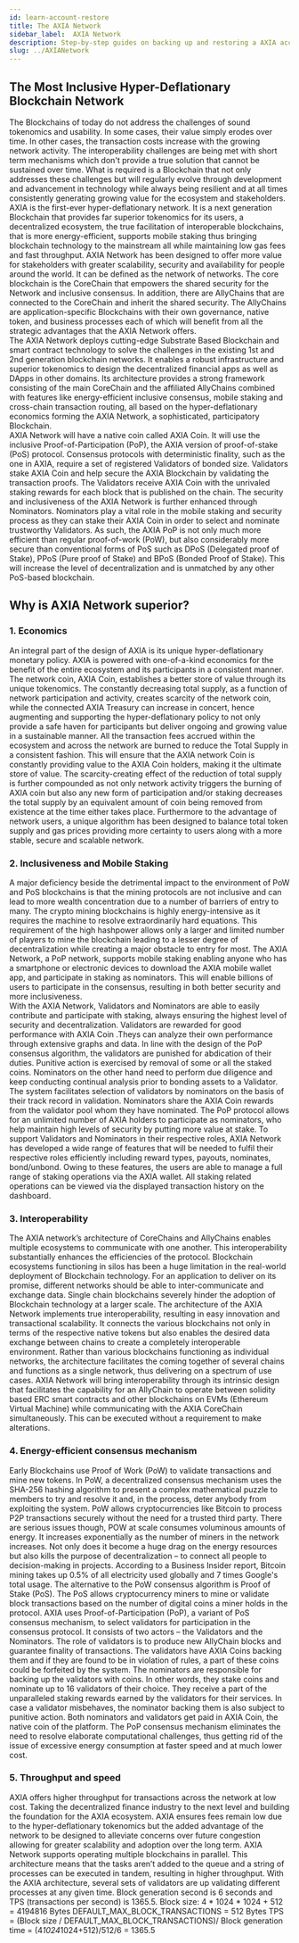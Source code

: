 ```yaml
---
id: learn-account-restore
title: The AXIA Network
sidebar_label:  AXIA Network
description: Step-by-step guides on backing up and restoring a AXIA account.
slug: ../AXIANetwork
---
```


## The Most Inclusive Hyper-Deflationary Blockchain Network
The Blockchains of today do not address the challenges of sound tokenomics and usability. In some cases, their value simply erodes over time. In other cases, the transaction costs increase with the growing network activity. The interoperability challenges are being met with short term mechanisms which don't provide a true solution that cannot be sustained over time. What is required is a Blockchain that not only addresses these challenges but will regularly evolve through development and advancement in technology while always being resilient and at all times consistently generating growing value for the ecosystem and stakeholders.
AXIA is the first-ever hyper-deflationary network. It is a next generation Blockchain that provides far superior tokenomics for its users, a decentralized ecosystem, the true facilitation of interoperable blockchains, that is more energy-efficient, supports mobile staking thus bringing blockchain technology to the mainstream all while maintaining low gas fees and fast throughput.
AXIA Network has been designed to offer more value for stakeholders with greater scalability, security and availability for people around the world. It can be defined as the network of networks. The core blockchain is the CoreChain that empowers the shared security for the Network and inclusive consensus. In addition, there are AllyChains that are connected to the CoreChain and inherit the shared security. The AllyChains are application-specific Blockchains with their own governance, native token, and business processes each of which will benefit from all the strategic advantages that the AXIA Network offers.         
The AXIA Network deploys cutting-edge Substrate Based Blockchain and smart contract technology to solve the challenges in the existing 1st and 2nd generation blockchain networks. It enables a robust infrastructure and superior tokenomics to design the decentralized financial apps as well as DApps in other domains. Its architecture provides a strong framework consisting of the main CoreChain and the affiliated AllyChains combined with features like energy-efficient inclusive consensus, mobile staking and cross-chain transaction routing, all based on the hyper-deflationary economics forming the AXIA Network, a sophisticated, participatory Blockchain.        
AXIA Network will have a native coin called AXIA Coin. It will use the inclusive Proof-of-Participation (PoP), the AXIA version of proof-of-stake (PoS) protocol. Consensus protocols with deterministic finality, such as the one in AXIA, require a set of registered Validators of bonded size. Validators stake AXIA Coin and help secure the AXIA Blockchain by validating the transaction proofs. The Validators receive AXIA Coin with the unrivaled staking rewards for each block that is published on the chain. The security and inclusiveness of the AXIA Network is further enhanced through Nominators. Nominators play a vital role in the mobile staking and security process as they can stake their AXIA Coin in order to select and nominate trustworthy Validators. 
As such, the AXIA PoP is not only much more efficient than regular proof-of-work (PoW), but also considerably more secure than conventional forms of PoS such as DPoS (Delegated proof of Stake), PPoS (Pure proof of Stake) and BPoS (Bonded Proof of Stake). This will increase the level of decentralization and is unmatched by any other PoS-based blockchain. 
## Why is AXIA Network superior?
### 1. Economics 
An integral part of the design of AXIA is its unique hyper-deflationary monetary policy. AXIA is powered with one-of-a-kind economics  for the benefit of the entire ecosystem and its participants in a consistent manner. The network coin, AXIA Coin, establishes a better store of value through its unique tokenomics. The constantly decreasing total supply, as a function of network participation and activity, creates scarcity of the network coin, while the connected AXIA Treasury can increase in concert, hence augmenting and supporting the hyper-deflationary policy to not only provide a safe haven for participants but deliver ongoing and growing value in a sustainable manner.
All the transaction fees accrued within the ecosystem and across the network are burned to reduce the Total Supply in a consistent fashion. This will ensure that the AXIA network Coin is constantly providing value to the AXIA Coin holders, making it the ultimate store of value.
The scarcity-creating effect of the reduction of total supply is  further compounded as not only network activity triggers the burning  of AXIA coin  but also any new form of participation and/or staking  decreases the total supply by an equivalent amount of coin being removed from existence at the time either takes place.
Furthermore to the advantage of network users, a unique algorithm has been designed to balance total token supply and  gas prices providing more certainty to users along with a more stable, secure and scalable network.
### 2. Inclusiveness and Mobile Staking
A major deficiency beside the detrimental impact to the environment of PoW and PoS blockchains is that the mining protocols are not inclusive and can lead to more wealth concentration due to a number of barriers of entry to many. The crypto mining blockchains is highly energy-intensive as it requires the machine to resolve extraordinarily hard equations. This requirement of the high hashpower allows only a larger and limited number of players to mine the blockchain leading to a lesser degree of decentralization while creating a major obstacle to entry for most. The AXIA Network, a PoP network, supports mobile staking enabling anyone who has a  smartphone or electronic devices to download the AXIA mobile wallet app, and participate in staking as nominators. This will enable billions of users to participate in the consensus, resulting in both better security and more inclusiveness.      
With the AXIA Network, Validators and Nominators are able to easily contribute and participate with staking, always ensuring the highest level of security and decentralization.
Validators are rewarded for good performance with AXIA Coin .Theys can analyze their own performance through extensive graphs and data. In line with the design of the PoP consensus algorithm, the validators are punished for abdication of their duties. Punitive action is exercised by removal of some or all the staked coins.
Nominators on the other hand need to perform due diligence and keep conducting continual analysis prior to bonding assets to a Validator. The system facilitates selection of validators by nominators on the basis of their track record in validation. Nominators share the AXIA Coin rewards from the validator pool whom they have nominated. The PoP protocol allows for an unlimited number of AXIA holders to participate as nominators, who help maintain high levels of security by putting more value at stake. 
To support Validators and Nominators in their respective roles, AXIA Network has developed a wide range of features that will be needed to fulfil their respective roles efficiently including reward types, payouts, nominates, bond/unbond. Owing to these features, the users are able to manage a full range of staking operations via the AXIA wallet.
All staking related operations can be viewed via the displayed transaction history on the dashboard. 
### 3. Interoperability
The AXIA network’s architecture of CoreChains and AllyChains enables multiple ecosystems to communicate with one another. This interoperability substantially enhances the efficiencies of the protocol.
Blockchain ecosystems functioning in silos has been a huge limitation in the real-world deployment of Blockchain technology. For an application to deliver on its promise, different networks should be able to inter-communicate and exchange data. Single chain blockchains severely hinder the adoption of Blockchain technology at a larger scale.
The architecture of the AXIA Network implements true interoperability, resulting in easy innovation and transactional scalability. It connects the various blockchains not only in terms of the respective native tokens but also enables the desired data exchange between chains to create a completely interoperable environment. Rather than various blockchains functioning as individual networks, the architecture facilitates the coming together of several chains and functions as a single network, thus delivering on a spectrum of use cases.
AXIA Network will bring interoperability through its intrinsic design that facilitates the capability for an AllyChain to operate between solidity based ERC smart contracts and other blockchains on EVMs  (Ethereum Virtual Machine) while communicating with the AXIA CoreChain simultaneously. This can be executed without a requirement to make alterations.
### 4. Energy-efficient consensus mechanism
Early Blockchains use Proof of Work (PoW) to validate transactions and mine new tokens. In PoW, a decentralized consensus mechanism uses the SHA-256 hashing algorithm to present a complex mathematical puzzle to members to try and resolve it and, in the process, deter anybody from exploiting the system.
PoW allows cryptocurrencies like Bitcoin to process P2P transactions securely without the need for a trusted third party. There are serious issues though, POW at scale consumes voluminous amounts of energy. It increases exponentially as the number of miners in the network increases. Not only does it become a huge drag on the energy resources but also kills the purpose of decentralization – to connect all people to decision-making in projects. According to a Business Insider report, Bitcoin mining takes up 0.5% of all electricity used globally and 7 times Google's total usage.
The alternative to the PoW consensus algorithm is Proof of Stake (PoS). The PoS allows cryptocurrency miners to mine or validate block transactions based on the number of digital coins a miner holds in the protocol.
AXIA uses Proof-of-Participation (PoP), a variant of PoS consensus mechanism, to select validators for participation in the consensus protocol. It consists of two actors – the Validators and the Nominators. The role of validators is to produce new AllyChain blocks and guarantee finality of transactions. The validators have AXIA Coins backing them and if they are found to be in violation of rules, a part of these coins could be forfeited by the system.
The nominators are responsible for backing up the validators with coins. In other words, they stake coins and nominate up to 16 validators of their choice. They receive a part of the unparalleled staking rewards earned by the validators for their services. In case a validator misbehaves, the nominator backing them is also subject to punitive action. Both nominators and validators get paid in AXIA Coin, the native coin of the platform.
The PoP consensus mechanism eliminates the need to resolve elaborate computational challenges, thus getting rid of the issue of excessive energy consumption at faster speed and at much lower cost.
### 5. Throughput and speed
AXIA offers higher throughput for transactions across the network at low cost. Taking the decentralized finance industry to the next level and building the foundation for the AXIA ecosystem.
AXIA ensures fees remain low due to the hyper-deflationary tokenomics but the added advantage of the network  to be designed to alleviate concerns over future congestion allowing for greater scalability and adoption over the long term.
AXIA Network supports operating multiple blockchains in parallel. This architecture means that the tasks aren’t added to the queue and a string of processes can be executed in tandem, resulting in higher throughput. With the AXIA architecture, several sets of validators are up validating different processes at any given time. Block generation second is 6 seconds and TPS (transactions per second) is 1365.5.
Block size: 4 * 1024 * 1024 + 512 = 4194816 Bytes
DEFAULT_MAX_BLOCK_TRANSACTIONS = 512 Bytes
 TPS =   (Block size / DEFAULT_MAX_BLOCK_TRANSACTIONS)/ Block generation time
    	=   (4*1024*1024+512)/512/6
    	=   1365.5

